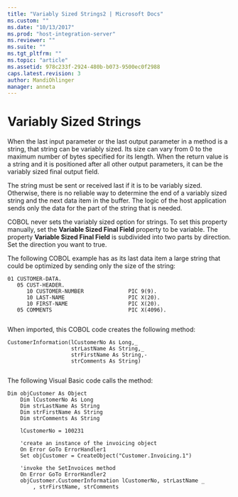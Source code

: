 ```yaml
---
title: "Variably Sized Strings2 | Microsoft Docs"
ms.custom: ""
ms.date: "10/13/2017"
ms.prod: "host-integration-server"
ms.reviewer: ""
ms.suite: ""
ms.tgt_pltfrm: ""
ms.topic: "article"
ms.assetid: 978c233f-2924-480b-b073-9500ec0f2988
caps.latest.revision: 3
author: MandiOhlinger
manager: anneta
---
```

# Variably Sized Strings
When the last input parameter or the last output parameter in a method is a string, that string can be variably sized. Its size can vary from 0 to the maximum number of bytes specified for its length. When the return value is a string and it is positioned after all other output parameters, it can be the variably sized final output field.  
  
 The string must be sent or received last if it is to be variably sized. Otherwise, there is no reliable way to determine the end of a variably sized string and the next data item in the buffer. The logic of the host application sends only the data for the part of the string that is needed.  
  
 COBOL never sets the variably sized option for strings. To set this property manually, set the **Variable Sized Final Field** property to be variable. The property **Variable Sized Final Field** is subdivided into two parts by direction. Set the direction you want to true.  
  
 The following COBOL example has as its last data item a large string that could be optimized by sending only the size of the string:  
  
```  
01 CUSTOMER-DATA.  
   05 CUST-HEADER.  
      10 CUSTOMER-NUMBER              PIC 9(9).  
      10 LAST-NAME                    PIC X(20).  
      10 FIRST-NAME                   PIC X(20).  
   05 COMMENTS                        PIC X(4096).  
  
```  
  
 When imported, this COBOL code creates the following method:  
  
```  
CustomerInformation(lCustomerNo As Long,_  
                    strLastName As String,_  
                    strFirstName As String,-  
                    strComments As String)  
  
```  
  
 The following Visual Basic code calls the method:  
  
```  
Dim objCustomer As Object  
    Dim lCustomerNo As Long  
    Dim strLastName As String  
    Dim strFirstName As String  
    Dim strComments As String  
  
    lCustomerNo = 100231  
  
    'create an instance of the invoicing object  
    On Error GoTo ErrorHandler1  
    Set objCustomer = CreateObject("Customer.Invoicing.1")  
  
    'invoke the SetInvoices method  
    On Error GoTo ErrorHandler2  
    objCustomer.CustomerInformation lCustomerNo, strLastName _  
        , strFirstName, strComments  
  
```